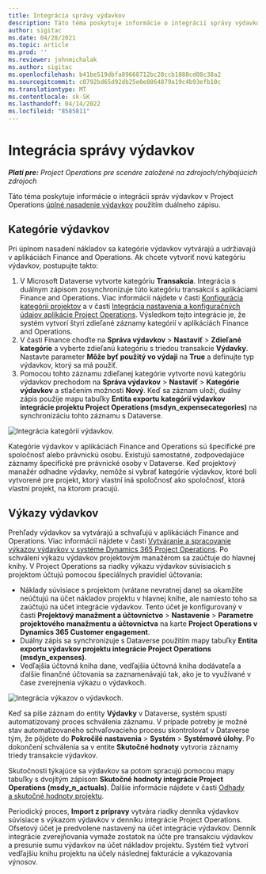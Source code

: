 ```yaml
---
title: Integrácia správy výdavkov
description: Táto téma poskytuje informácie o integrácii správy výdavkov v Project Operations použitím duálneho zápisu.
author: sigitac
ms.date: 04/28/2021
ms.topic: article
ms.prod: ''
ms.reviewer: johnmichalak
ms.author: sigitac
ms.openlocfilehash: b41be519dbfa89668712bc28ccb1888cd08c38a2
ms.sourcegitcommit: c0792bd65d92db25e0e8864879a19c4b93efb10c
ms.translationtype: MT
ms.contentlocale: sk-SK
ms.lasthandoff: 04/14/2022
ms.locfileid: "8585811"
---
```

# <a name="expense-management-integration"></a>Integrácia správy výdavkov

_**Platí pre:** Project Operations pre scenáre založené na zdrojoch/chýbajúcich zdrojoch_

Táto téma poskytuje informácie o integrácii správ výdavkov v Project Operations [úplné nasadenie výdavkov](../expense/expense-overview.md) použitím duálneho zápisu.

## <a name="expense-categories"></a>Kategórie výdavkov

Pri úplnom nasadení nákladov sa kategórie výdavkov vytvárajú a udržiavajú v aplikáciách Finance and Operations. Ak chcete vytvoriť novú kategóriu výdavkov, postupujte takto:

1. V Microsoft Dataverse vytvorte kategóriu **Transakcia**. Integrácia s duálnym zápisom zosynchronizuje túto kategóriu transakcií s aplikáciami Finance and Operations. Viac informácií nájdete v časti [Konfigurácia kategórií projektov](/dynamics365/project-operations/project-accounting/configure-project-categories) a v časti [Integrácia nastavenia a konfiguračných údajov aplikácie Project Operations](resource-dual-write-setup-integration.md). Výsledkom tejto integrácie je, že systém vytvorí štyri zdieľané záznamy kategórií v aplikáciách Finance and Operations.
2. V časti Finance choďte na **Správa výdavkov** > **Nastaviť** > **Zdieľané kategórie** a vyberte zdieľanú kategóriu s triedou transakcie **Výdavky**. Nastavte parameter **Môže byť použitý vo výdaji** na **True** a definujte typ výdavkov, ktorý sa má použiť.
3. Pomocou tohto záznamu zdieľanej kategórie vytvorte novú kategóriu výdavkov prechodom na **Správa výdavkov** > **Nastaviť** > **Kategórie výdavkov** a stlačením možnosti **Nový**. Keď sa záznam uloží, duálny zápis použije mapu tabuľky **Entita exportu kategórií výdavkov integrácie projektu Project Operations (msdyn\_expensecategories)** na synchronizáciu tohto záznamu s Dataverse.

  ![Integrácia kategórií výdavkov.](./media/DW6ExpenseCategories.png)

Kategórie výdavkov v aplikáciách Finance and Operations sú špecifické pre spoločnosť alebo právnickú osobu. Existujú samostatné, zodpovedajúce záznamy špecifické pre právnické osoby v Dataverse. Keď projektový manažér odhadne výdavky, nemôže si vybrať kategórie výdavkov, ktoré boli vytvorené pre projekt, ktorý vlastní iná spoločnosť ako spoločnosť, ktorá vlastní projekt, na ktorom pracujú. 

## <a name="expense-reports"></a>Výkazy výdavkov

Prehľady výdavkov sa vytvárajú a schvaľujú v aplikáciách Finance and Operations. Viac informácií nájdete v časti [Vytváranie a spracovanie výkazov výdavkov v systéme Dynamics 365 Project Operations](/learn/modules/create-process-expense-reports/). Po schválení výkazu výdavkov projektovým manažérom sa zaúčtuje do hlavnej knihy. V Project Operations sa riadky výkazu výdavkov súvisiacich s projektom účtujú pomocou špeciálnych pravidiel účtovania:

  - Náklady súvisiace s projektom (vrátane nevratnej dane) sa okamžite neúčtujú na účet nákladov projektu v hlavnej knihe, ale namiesto toho sa zaúčtujú na účet integrácie výdavkov. Tento účet je konfigurovaný v časti **Projektový manažment a účtovníctvo** > **Nastavenie** > **Parametre projektového manažmentu a účtovníctva** na karte **Project Operations v Dynamics 365 Customer engagement**.
  - Duálny zápis sa synchronizuje s Dataverse použitím mapy tabuľky **Entita exportu výdavkov projektu integrácie Project Operations (msdyn\_expenses)**.
  - Vedľajšia účtovná kniha dane, vedľajšia účtovná kniha dodávateľa a ďalšie finančné účtovania sa zaznamenávajú tak, ako je to využívané v čase zverejnenia výkazu o výdavkoch.

  ![Integrácia výkazov o výdavkoch.](./media/DW6ExpenseReports.png)

Keď sa píše záznam do entity **Výdavky** v Dataverse, systém spustí automatizovaný proces schválenia záznamu. V prípade potreby je možné stav automatizovaného schvaľovacieho procesu skontrolovať v Dataverse tým, že pôjdete do **Pokročilé nastavenia** > **Systém** > **Systémové úlohy**. Po dokončení schválenia sa v entite **Skutočné hodnoty** vytvoria záznamy triedy transakcie výdavkov.

Skutočnosti týkajúce sa výdavkov sa potom spracujú pomocou mapy tabuľky s dvojitým zápisom **Skutočné hodnoty integrácie Project Operations (msdy\_n_actuals)**. Ďalšie informácie nájdete v časti [Odhady a skutočné hodnoty projektu](resource-dual-write-estimates-actuals.md).

Periodický proces, **Import z prípravy** vytvára riadky denníka výdavkov súvisiace s výkazom výdavkov v denníku integrácie Project Operations. Ofsetový účet je predvolene nastavený na účet integrácie výdavkov. Denník integrácie zverejňovania vymaže zostatok na účte pre transakciu výdavkov a presunie sumu výdavkov na účet nákladov projektu. Systém tiež vytvorí vedľajšiu knihu projektu na účely následnej fakturácie a vykazovania výnosov.
